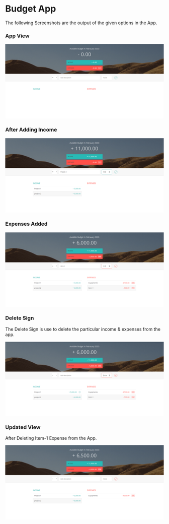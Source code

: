 # Budget App


The following Screenshots are the output of the given options in the App.

### App View

![](Budget_Screenshots/Initial_view.PNG)

### After Adding Income

![](Budget_Screenshots/Income.PNG)

### Expenses Added

![](Budget_Screenshots/Expenses.PNG)

### Delete Sign
The Delete Sign is use to delete the particular income & expenses from the app.

![](Budget_Screenshots/delete.png)

### Updated View

After Deleting Item-1 Expense from the App.

![](Budget_Screenshots/Updated.PNG)
